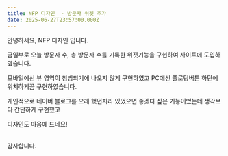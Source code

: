 ```yaml
---
title: NFP 디자인  - 방문자 위젯 추가
date: 2025-06-27T23:57:00.000Z
---
```

안녕하세요, NFP 디자인 입니다.

금일부로 오늘 방문자 수, 총 방문자 수를 기록한 위젯기능을 구현하여 사이트에 도입하였습니다.

모바일에선 뷰 영역이 침범되기에 나오지 않게 구현하였고 PC에선 플로팅버튼 하단에 위치하게끔 구현하였습니다.



개인적으로 네이버 블로그를 오래 했던지라 있었으면 좋겠다 싶은 기능이었는데 생각보다 간단하게 구현했고

디자인도 마음에 드네요!

\
감사합니다.
